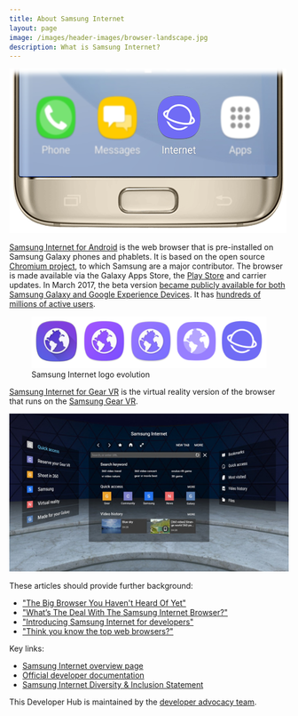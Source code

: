 ```yaml
---
title: About Samsung Internet
layout: page
image: /images/header-images/browser-landscape.jpg
description: What is Samsung Internet?
---
```


![Samsung Internet icon on homescreen](/images/samsung-internet-phone-blur-5_4.png)

[Samsung Internet for Android](http://developer.samsung.com/internet#android-overview) is the web browser that is pre-installed on Samsung Galaxy phones and phablets.
It is based on the open source [Chromium project](https://www.chromium.org/), to which Samsung are a major contributor.
The browser is made available via the Galaxy Apps Store, the [Play Store](https://play.google.com/store/apps/details?id=com.sec.android.app.sbrowser) and carrier updates.
In March 2017, the beta version [became publicly available for both Samsung Galaxy and Google Experience Devices](https://medium.com/samsung-internet-dev/samsung-internet-beta-now-available-without-sign-up-e0d5d4010838).
It has [hundreds of millions of active users](https://www.smashingmagazine.com/2016/10/whats-the-deal-with-the-samsung-internet-browser/#market-shares).

<figure>
  <img src="/images/samsung-internet-logos-5_4.png" alt="Samsung Internet logos">
  <figcaption>Samsung Internet logo evolution</figcaption>
</figure>

[Samsung Internet for Gear VR](http://developer.samsung.com/internet#gearvr-overview) is the virtual reality version of the browser that runs on the [Samsung Gear VR](http://www.samsung.com/global/galaxy/gear-vr/). 

![Samsung Internet for Gear VR](/images/samsung-internet-gear-vr.jpg)

These articles should provide further background:

* ["The Big Browser You Haven't Heard Of Yet"](https://medium.com/@torgo/the-big-browser-you-haven-t-heard-of-yet-481a1b48517b)
* ["What’s The Deal With The Samsung Internet Browser?"](https://www.smashingmagazine.com/2016/10/whats-the-deal-with-the-samsung-internet-browser/)
* ["Introducing Samsung Internet for developers"](https://medium.com/samsung-internet-dev/introducing-samsung-internet-for-developers-6c3a3be42f72)
* ["Think you know the top web browsers?"](https://medium.com/samsung-internet-dev/think-you-know-the-top-web-browsers-458a0a070175)

Key links:

* [Samsung Internet overview page](http://www.samsung.com/global/galaxy/apps/samsung-internet/)
* [Official developer documentation](http://developer.samsung.com/internet)
* [Samsung Internet Diversity & Inclusion Statement](http://samsunginter.net/diversity-inclusion-statement)

This Developer Hub is maintained by the [developer advocacy team](/team).